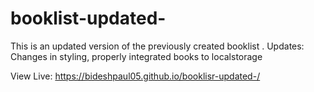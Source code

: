 # booklist-updated-
This is an updated version of the previously created booklist . 
Updates: Changes in  styling,
         properly integrated books to localstorage
         
View Live: https://bideshpaul05.github.io/booklisr-updated-/

